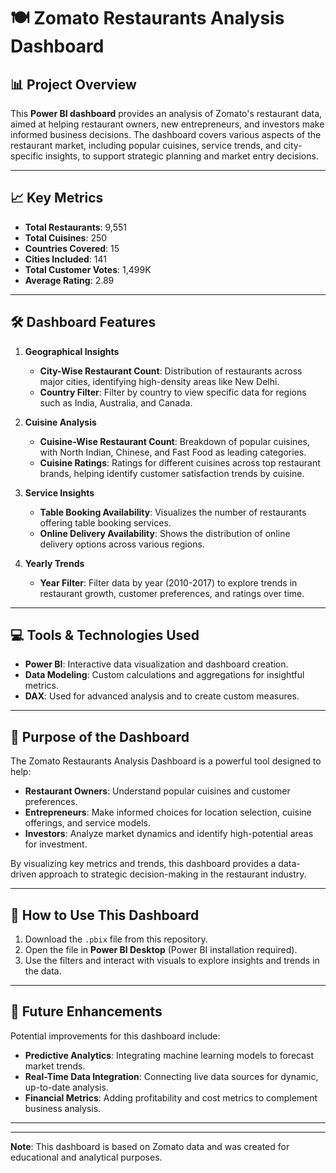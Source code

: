 # 🍽️ Zomato Restaurants Analysis Dashboard

## 📊 Project Overview

This **Power BI dashboard** provides an analysis of Zomato's restaurant data, aimed at helping restaurant owners, new entrepreneurs, and investors make informed business decisions. The dashboard covers various aspects of the restaurant market, including popular cuisines, service trends, and city-specific insights, to support strategic planning and market entry decisions.


---

## 📈 Key Metrics

- **Total Restaurants**: 9,551
- **Total Cuisines**: 250
- **Countries Covered**: 15
- **Cities Included**: 141
- **Total Customer Votes**: 1,499K
- **Average Rating**: 2.89

---

## 🛠 Dashboard Features

1. **Geographical Insights**
   - **City-Wise Restaurant Count**: Distribution of restaurants across major cities, identifying high-density areas like New Delhi.
   - **Country Filter**: Filter by country to view specific data for regions such as India, Australia, and Canada.

2. **Cuisine Analysis**
   - **Cuisine-Wise Restaurant Count**: Breakdown of popular cuisines, with North Indian, Chinese, and Fast Food as leading categories.
   - **Cuisine Ratings**: Ratings for different cuisines across top restaurant brands, helping identify customer satisfaction trends by cuisine.

3. **Service Insights**
   - **Table Booking Availability**: Visualizes the number of restaurants offering table booking services.
   - **Online Delivery Availability**: Shows the distribution of online delivery options across various regions.

4. **Yearly Trends**
   - **Year Filter**: Filter data by year (2010-2017) to explore trends in restaurant growth, customer preferences, and ratings over time.

---

## 💻 Tools & Technologies Used

- **Power BI**: Interactive data visualization and dashboard creation.
- **Data Modeling**: Custom calculations and aggregations for insightful metrics.
- **DAX**: Used for advanced analysis and to create custom measures.

---

## 🎯 Purpose of the Dashboard

The Zomato Restaurants Analysis Dashboard is a powerful tool designed to help:
- **Restaurant Owners**: Understand popular cuisines and customer preferences.
- **Entrepreneurs**: Make informed choices for location selection, cuisine offerings, and service models.
- **Investors**: Analyze market dynamics and identify high-potential areas for investment.

By visualizing key metrics and trends, this dashboard provides a data-driven approach to strategic decision-making in the restaurant industry.

---

## 📌 How to Use This Dashboard

1. Download the `.pbix` file from this repository.
2. Open the file in **Power BI Desktop** (Power BI installation required).
3. Use the filters and interact with visuals to explore insights and trends in the data.

---

## 🌟 Future Enhancements

Potential improvements for this dashboard include:
- **Predictive Analytics**: Integrating machine learning models to forecast market trends.
- **Real-Time Data Integration**: Connecting live data sources for dynamic, up-to-date analysis.
- **Financial Metrics**: Adding profitability and cost metrics to complement business analysis.

---

---

**Note**: This dashboard is based on Zomato data and was created for educational and analytical purposes.
